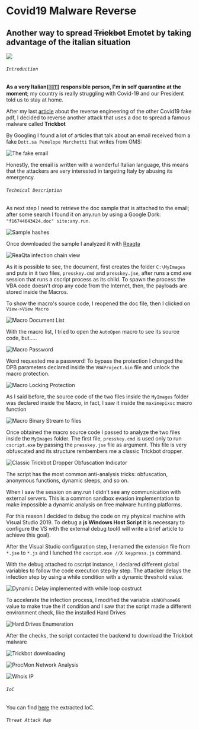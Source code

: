 ﻿# Covid19 Malware Reverse

## Another way to spread ~~Trickbot~~ Emotet by taking advantage of the italian situation

![](https://picsum.photos/800/300)
	
###### `Introduction`

**As a very Italian(🇮🇹) responsible person, I'm in self quarantine at the moment**; my country is really struggling with Covid-19 and our President told us to stay at home.

After my last [article](https://medium.com/@antonioblescia/coronavirussafetymeasures-pdf-exe-d14e977bf415) about the reverse engineering of the other Covid19 fake pdf, I decided to reverse another attack that uses a doc to spread a famous malware called **Trickbot**

By Googling I found a lot of articles that talk about an email received from a fake `Dott.sa Penelope Marchetti` that writes from OMS:

![*The fake email*](../assets/images/35fbe4f7-40a7-49ea-a26e-5cca66eaf691.png)

Honestly, the email is written with a wonderful Italian language, this means that the attackers are very interested in targeting Italy by abusing its emergency.

###### `Technical Description`

As next step I need to retrieve the doc sample that is attached to the email; after some search I found it on any.run by using a Google Dork: `"f16744643424.doc" site:any.run`. 

![Sample hashes](../assets/images/38006753-4778-4bf6-82b8-a8cf798d28eb.png)

Once downloaded the sample I analyzed it with [Reaqta](https://reaqta.com/)

![ReaQta infection chain view](../assets/images/88e09662-a392-423b-b6e6-a4945bca4500.png)

As it is possible to see, the document, first creates the folder `C:\MyImages` and puts in it two files, `presskey.cmd` and `presskey.jse`, after runs a cmd.exe session that runs a cscript process as its child. To spawn the process the VBA code doesn't drop any code from the Internet, then, the payloads are stored inside the Macros.

To show the macro's source code, I reopened the doc file, then I clicked on `View->View Macro`

![Macro Document List](../assets/images/7027ae50-8201-47a8-bcbe-0bca5c8ad808.png)

With the macro list, I tried to open the `AutoOpen` macro to see its source code, but.....

![Macro Password](../assets/images/b70e1e7a-47e5-4a34-a9fa-46b4a086c981.png)

Word requested me a password! To bypass the protection I changed the DPB parameters declared inside the `VBAProject.bin` file and unlock the macro protection.

![Macro Locking Protection](../assets/images/6b067614-ffc4-4053-87c0-6fd3585dcba2.png)

As I said before, the source code of the two files inside the `MyImages` folder was declared inside the Macro, in fact, I saw it inside the `maximepixsc` macro function

![Macro Binary Stream to files](../assets/images/c2685b78-8dd4-4eef-b21f-38bd78d9fdc1.png)

Once obtained the macro source code I passed to analyze the two files inside the `MyImages` folder. The first file, `presskey.cmd` is used only to run `cscript.exe` by passing the `presskey.jse` file as argument. This file is very obfuscated and its structure rembembers me a classic Trickbot dropper.

![Classic Trickbot Dropper Obfuscation Indicator](../assets/images/4a1f0bb2-f4ef-42d6-b09c-f7cdd63fb601.png)

The script has the most common anti-analysis tricks: obfuscation, anonymous functions, dynamic sleeps, and so on.

When I saw the session on any.run I didn't see any communication with external servers. This is a common sandbox evasion implementation to make impossible a dynamic analysis on free malware hunting platforms.

For this reason I decided to debug the code on my physical machine with Visual Studio 2019. To debug a **js Windows Host Script** it is necessary to configure the VS with the external debug tool(I will write a brief article to achieve this goal).

After the Visual Studio configuration step, I renamed the extension file from `*.jse` to `*.js` and I lunched the `cscript.exe //X keypress.js` command.

With the debug attached to cscript instance, I declared different global variables to follow the code execution step by step. The attacker delays the infection step by using a while condition with a dynamic threshold value.

![Dynamic Delay implemented with while loop costruct](../assets/images/f88ca7c8-ac13-4b92-9bfe-053406b63e18.png)

To accelerate the infection process, I modified the variable `sbhKVhome66` value to make true the if condition and I saw that the script made a different environment check, like the installed Hard Drives

![Hard Drives Enumeration](../assets/images/9dec2ef2-87b5-40e7-9995-a506d7c4feff.png)

After the checks, the script contacted the backend to download the Trickbot malware

![Trickbot downloading](../assets/images/fe423858-43ef-4223-970b-a14d99f0079e.png)

![ProcMon Network Analysis](../assets/images/91031ccc-1eab-4776-b015-6b2ed46dbe6c.png)

![Whois IP](../assets/images/fc464042-36f4-46af-9aab-42ced43add70.png)

###### `IoC`

You can find [here](https://gist.github.com/nocommentlab/d9d815ecfd88fb1e487948c318d5b435) the extracted IoC.

###### `Threat Attack Map`

<div id="container" class="map-container"></div>

